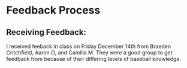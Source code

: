 # Feedback Process 

## Receiving Feedback:
I received feeback in class on Friday December 14th from Braeden Critchfield, Aaron O, and Camilla M.  They were a good group to get feedback from because of their differing levels of baseball knowledge.
